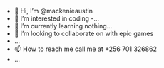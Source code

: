 - 👋 Hi, I’m @mackenieaustin
- 👀 I’m interested in coding
-...
- 🌱 I’m currently learning nothing...
- 💞️ I’m looking to collaborate on with epic games
-  ...
- 📫 How to reach me call me at +256 701 326862
- ...

<!---
mackenieaustin/mackenieaustin is a ✨ special ✨ repository because its `README.md` (this file) appears on your GitHub profile.
You can click the Preview link to take a look at your changes.
--->

